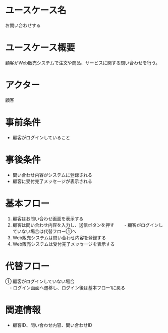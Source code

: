 # ユースケース名
お問い合わせする

# ユースケース概要
顧客がWeb販売システムで注文や商品、サービスに関する問い合わせを行う。

# アクター
顧客

# 事前条件
- 顧客がログインしていること

# 事後条件
- 問い合わせ内容がシステムに登録される
- 顧客に受付完了メッセージが表示される

# 基本フロー
1. 顧客はお問い合わせ画面を表示する
2. 顧客は問い合わせ内容を入力し、送信ボタンを押す
　　- 顧客がログインしていない場合は代替フロー①へ
3. Web販売システムは問い合わせ内容を登録する
4. Web販売システムは受付完了メッセージを表示する

# 代替フロー
① 顧客がログインしていない場合  
　- ログイン画面へ遷移し、ログイン後は基本フロー1に戻る

# 関連情報
- 顧客ID、問い合わせ内容、問い合わせID
